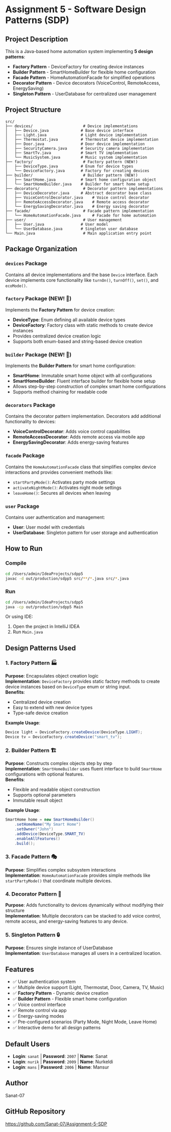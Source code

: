 # Assignment 5 - Software Design Patterns (SDP)

## Project Description
This is a Java-based home automation system implementing **5 design patterns**:
- **Factory Pattern** - DeviceFactory for creating device instances
- **Builder Pattern** - SmartHomeBuilder for flexible home configuration
- **Facade Pattern** - HomeAutomationFacade for simplified operations
- **Decorator Pattern** - Device decorators (VoiceControl, RemoteAccess, EnergySaving)
- **Singleton Pattern** - UserDatabase for centralized user management

## Project Structure
```
src/
├── devices/                      # Device implementations
│   ├── Device.java              # Base device interface
│   ├── Light.java               # Light device implementation
│   ├── Thermostat.java          # Thermostat device implementation
│   ├── Door.java                # Door device implementation
│   ├── SecurityCamera.java      # Security camera implementation
│   ├── SmartTv.java             # Smart TV implementation
│   └── MusicSystem.java         # Music system implementation
├── factory/                      # Factory pattern (NEW!)
│   ├── DeviceType.java          # Enum for device types
│   └── DeviceFactory.java       # Factory for creating devices
├── builder/                      # Builder pattern (NEW!)
│   ├── SmartHome.java           # Smart home configuration object
│   └── SmartHomeBuilder.java    # Builder for smart home setup
├── decorators/                   # Decorator pattern implementations
│   ├── DeviceDecorator.java     # Abstract decorator base class
│   ├── VoiceControlDecorator.java    # Voice control decorator
│   ├── RemoteAccessDecorator.java    # Remote access decorator
│   └── EnergySavingDecorator.java    # Energy saving decorator
├── facade/                       # Facade pattern implementation
│   └── HomeAutomationFacade.java     # Facade for home automation
├── user/                         # User management
│   ├── User.java                # User model
│   └── UserDatabase.java        # Singleton user database
└── Main.java                     # Main application entry point
```

## Package Organization

### `devices` Package
Contains all device implementations and the base `Device` interface. Each device implements core functionality like `turnOn()`, `turnOff()`, `set()`, and `ecoMode()`.

### `factory` Package (NEW! 🎉)
Implements the **Factory Pattern** for device creation:
- **DeviceType**: Enum defining all available device types
- **DeviceFactory**: Factory class with static methods to create device instances
- Provides centralized device creation logic
- Supports both enum-based and string-based device creation

### `builder` Package (NEW! 🎉)
Implements the **Builder Pattern** for smart home configuration:
- **SmartHome**: Immutable smart home object with all configurations
- **SmartHomeBuilder**: Fluent interface builder for flexible home setup
- Allows step-by-step construction of complex smart home configurations
- Supports method chaining for readable code

### `decorators` Package  
Contains the decorator pattern implementation. Decorators add additional functionality to devices:
- **VoiceControlDecorator**: Adds voice control capabilities
- **RemoteAccessDecorator**: Adds remote access via mobile app
- **EnergySavingDecorator**: Adds energy-saving features

### `facade` Package
Contains the `HomeAutomationFacade` class that simplifies complex device interactions and provides convenient methods like:
- `startPartyMode()`: Activates party mode settings
- `activateNightMode()`: Activates night mode settings
- `leaveHome()`: Secures all devices when leaving

### `user` Package
Contains user authentication and management:
- **User**: User model with credentials
- **UserDatabase**: Singleton pattern for user storage and authentication

## How to Run

### Compile
```bash
cd /Users/admin/IdeaProjects/sdpp5
javac -d out/production/sdpp5 src/**/*.java src/*.java
```

### Run
```bash
cd /Users/admin/IdeaProjects/sdpp5
java -cp out/production/sdpp5 Main
```

Or using IDE:
1. Open the project in IntelliJ IDEA
2. Run `Main.java`

## Design Patterns Used

### 1. Factory Pattern 🏭
**Purpose**: Encapsulates object creation logic  
**Implementation**: `DeviceFactory` provides static factory methods to create device instances based on `DeviceType` enum or string input.  
**Benefits**: 
- Centralized device creation
- Easy to extend with new device types
- Type-safe device creation

**Example Usage**:
```java
Device light = DeviceFactory.createDevice(DeviceType.LIGHT);
Device tv = DeviceFactory.createDevice("smart_tv");
```

### 2. Builder Pattern 🏗️
**Purpose**: Constructs complex objects step by step  
**Implementation**: `SmartHomeBuilder` uses fluent interface to build `SmartHome` configurations with optional features.  
**Benefits**:
- Flexible and readable object construction
- Supports optional parameters
- Immutable result object

**Example Usage**:
```java
SmartHome home = new SmartHomeBuilder()
    .setHomeName("My Smart Home")
    .setOwner("John")
    .addDevice(DeviceType.SMART_TV)
    .enableAllFeatures()
    .build();
```

### 3. Facade Pattern 🎭
**Purpose**: Simplifies complex subsystem interactions  
**Implementation**: `HomeAutomationFacade` provides simple methods like `startPartyMode()` that coordinate multiple devices.

### 4. Decorator Pattern 🎨
**Purpose**: Adds functionality to devices dynamically without modifying their structure  
**Implementation**: Multiple decorators can be stacked to add voice control, remote access, and energy-saving features to any device.

### 5. Singleton Pattern 🔒
**Purpose**: Ensures single instance of UserDatabase  
**Implementation**: `UserDatabase` manages all users in a centralized location.

## Features
- ✅ User authentication system
- ✅ Multiple device support (Light, Thermostat, Door, Camera, TV, Music)
- ✅ **Factory Pattern** - Dynamic device creation
- ✅ **Builder Pattern** - Flexible smart home configuration
- ✅ Voice control interface
- ✅ Remote control via app
- ✅ Energy-saving modes
- ✅ Pre-configured scenarios (Party Mode, Night Mode, Leave Home)
- ✅ Interactive demo for all design patterns

## Default Users
- **Login**: `sanat` | **Password**: `2007` | **Name**: Sanat
- **Login**: `nurik` | **Password**: `2009` | **Name**: Nurkeldi  
- **Login**: `mans` | **Password**: `2006` | **Name**: Mansur

## Author
Sanat-07

## GitHub Repository
https://github.com/Sanat-07/Assignment-5-SDP
